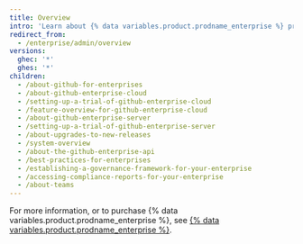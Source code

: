 ```yaml
---
title: Overview
intro: 'Learn about {% data variables.product.prodname_enterprise %} products and manage{% ifversion ghes %} accounts and access, licenses, and{% endif %} billing.'
redirect_from:
  - /enterprise/admin/overview
versions:
  ghec: '*'
  ghes: '*'
children:
  - /about-github-for-enterprises
  - /about-github-enterprise-cloud
  - /setting-up-a-trial-of-github-enterprise-cloud
  - /feature-overview-for-github-enterprise-cloud
  - /about-github-enterprise-server
  - /setting-up-a-trial-of-github-enterprise-server
  - /about-upgrades-to-new-releases
  - /system-overview
  - /about-the-github-enterprise-api
  - /best-practices-for-enterprises
  - /establishing-a-governance-framework-for-your-enterprise
  - /accessing-compliance-reports-for-your-enterprise
  - /about-teams
---
```


For more information, or to purchase {% data variables.product.prodname_enterprise %}, see [{% data variables.product.prodname_enterprise %}](https://github.com/enterprise).
